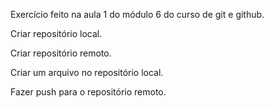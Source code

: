 Exercício feito na aula 1 do módulo 6 do curso de git e github.

Criar repositório local.

Criar repositório remoto.

Criar um arquivo no repositório local.

Fazer push para o repositório remoto.